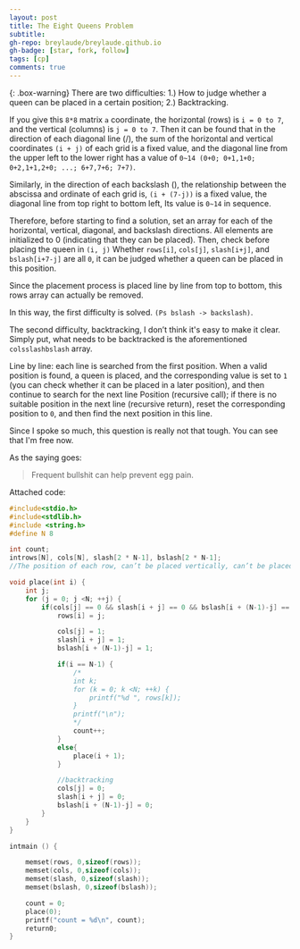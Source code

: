 ```yaml
---
layout: post
title: The Eight Queens Problem
subtitle: 
gh-repo: breylaude/breylaude.github.io
gh-badge: [star, fork, follow]
tags: [cp]
comments: true
---
```


{: .box-warning}
There are two difficulties: 1.) How to judge whether a queen can be placed in a certain position; 2.) Backtracking.

If you give this `8*8` matrix `a` coordinate, the horizontal (rows) is `i = 0 to 7`, and the vertical (columns) is `j = 0 to 7`. Then it can be found that in the direction of each diagonal line (/), the sum of the horizontal and vertical coordinates `(i + j)` of each grid is a fixed value, and the diagonal line from the upper left to the lower right has a value of `0~14 (0+0; 0+1,1+0; 0+2,1+1,2+0; ...; 6+7,7+6; 7+7)`. 

Similarly, in the direction of each backslash (), the relationship between the abscissa and ordinate of each grid is, `(i + (7-j))` is a fixed value, the diagonal line from top right to bottom left, Its value is `0~14` in sequence.

Therefore, before starting to find a solution, set an array for each of the horizontal, vertical, diagonal, and backslash directions. All elements are initialized to 0 (indicating that they can be placed). Then, check before placing the queen in `(i, j)` Whether `rows[i]`, `cols[j]`, `slash[i+j]`, and `bslash[i+7-j]` are all `0`, it can be judged whether a queen can be placed in this position. 

Since the placement process is placed line by line from top to bottom, this rows array can actually be removed. 

In this way, the first difficulty is solved. `(Ps bslash -> backslash)`. 

The second difficulty, backtracking, I don’t think it's easy to make it clear. Simply put, what needs to be backtracked is the aforementioned `colsslashbslash` array. 

Line by line: each line is searched from the first position. When a valid position is found, a queen is placed, and the corresponding value is set to `1` (you can check whether it can be placed in a later position), and then continue to search for the next line Position (recursive call); if there is no suitable position in the next line (recursive return), reset the corresponding position to `0`, and then find the next position in this line.

Since I spoke so much, this question is really not that tough. You can see that I'm free now. 

As the saying goes: 

> Frequent bullshit can help prevent egg pain.

Attached code:

```c++
#include<stdio.h>
#include<stdlib.h>
#include <string.h>
#define N 8

int count;
introws[N], cols[N], slash[2 * N-1], bslash[2 * N-1];
//The position of each row, can’t be placed vertically, can’t be placed diagonally (/), diagonally Cannot put (\)

void place(int i) {
    int j;
    for (j = 0; j <N; ++j) {
        if(cols[j] == 0 && slash[i + j] == 0 && bslash[i + (N-1)-j] == 0) {
            rows[i] = j;

            cols[j] = 1;
            slash[i + j] = 1;
            bslash[i + (N-1)-j] = 1;

            if(i == N-1) {
                /*
                int k;
                for (k = 0; k <N; ++k) {
                    printf("%d ", rows[k]);
                }
                printf("\n");
                */
                count++;
            }
            else{
                place(i + 1);
            }

            //backtracking
            cols[j] = 0;
            slash[i + j] = 0;
            bslash[i + (N-1)-j] = 0;
        }
    }
}

intmain () {

    memset(rows, 0,sizeof(rows));
    memset(cols, 0,sizeof(cols));
    memset(slash, 0,sizeof(slash));
    memset(bslash, 0,sizeof(bslash));

    count = 0;
    place(0);
    printf("count = %d\n", count);
    return0;
}
```
